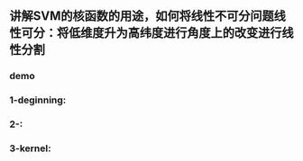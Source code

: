 ## 讲解SVM的核函数的用途，如何将线性不可分问题线性可分：将低维度升为高纬度进行角度上的改变进行线性分割
### demo
### 1-deginning:

### 2-:

### 3-kernel:

### 
